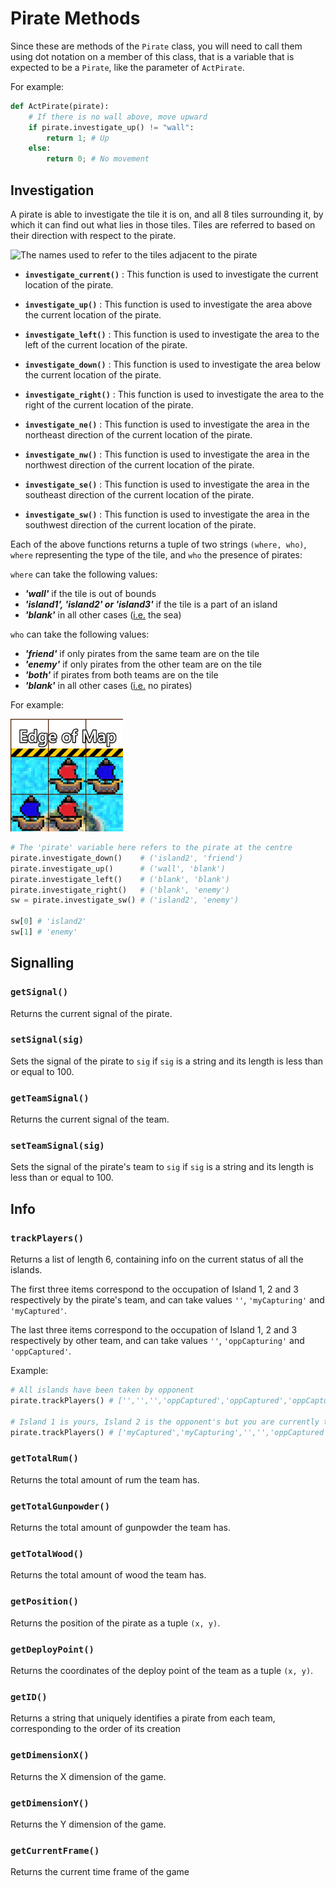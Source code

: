 # Pirate Methods

Since these are methods of the `Pirate` class, you will need to call them using dot notation on a member of this class, that is a variable that is expected to be a `Pirate`, like the parameter of `ActPirate`.

For example:
```py
def ActPirate(pirate):
    # If there is no wall above, move upward
    if pirate.investigate_up() != "wall":
        return 1; # Up
    else:
        return 0; # No movement
```

## Investigation

A pirate is able to investigate the tile it is on, and all 8 tiles surrounding it, by which it can find out what lies in those tiles.
Tiles are referred to based on their direction with respect to the pirate.

![The names used to refer to the tiles adjacent to the pirate](/docs/media/directions.jpg)

- **`investigate_current()`** : This function is used to investigate the current location of the pirate.

- **`investigate_up()`** : This function is used to investigate the area above the current location of the pirate.

- **`investigate_left()`** : This function is used to investigate the area to the left of the current location of the pirate.

- **`investigate_down()`** : This function is used to investigate the area below the current location of the pirate.

- **`investigate_right()`** : This function is used to investigate the area to the right of the current location of the pirate.

- **`investigate_ne()`** : This function is used to investigate the area in the northeast direction of the current location of the pirate.

- **`investigate_nw()`** : This function is used to investigate the area in the northwest direction of the current location of the pirate.

- **`investigate_se()`** : This function is used to investigate the area in the southeast direction of the current location of the pirate.

- **`investigate_sw()`** : This function is used to investigate the area in the southwest direction of the current location of the pirate.

Each of the above functions returns a tuple of two strings `(where, who)`, `where` representing the type of the tile, and `who` the presence of pirates:

`where` can take the following values:
- ***'wall'*** if the tile is out of bounds
- ***'island1', 'island2' or 'island3'*** if the tile is a part of an island
- ***'blank'*** in all other cases (<u>i.e.</u> the sea)

`who` can take the following values:
- ***'friend'*** if only pirates from the same team are on the tile
- ***'enemy'*** if only pirates from the other team are on the tile
- ***'both'*** if pirates from both teams are on the tile
- ***'blank'*** in all other cases (<u>i.e.</u> no pirates)

For example:

<img src="./media/example.png" width="180" height="180" />

```py
# The 'pirate' variable here refers to the pirate at the centre
pirate.investigate_down()    # ('island2', 'friend')
pirate.investigate_up()      # ('wall', 'blank')
pirate.investigate_left()    # ('blank', 'blank')
pirate.investigate_right()   # ('blank', 'enemy')
sw = pirate.investigate_sw() # ('island2', 'enemy')

sw[0] # 'island2'
sw[1] # 'enemy'
```

## Signalling

### `getSignal()`
Returns the current signal of the pirate.

### `setSignal(sig)`
Sets the signal of the pirate to `sig` if `sig` is a string and its length is less than or equal to 100.

### `getTeamSignal()`
Returns the current signal of the team.

### `setTeamSignal(sig)`
Sets the signal of the pirate's team to `sig` if `sig` is a string and its length is less than or equal to 100.

## Info

### `trackPlayers()`
Returns a list of length 6, containing info on the current status of all the islands.

The first three items correspond to the occupation of Island 1, 2 and 3 respectively by the pirate's team, and can take values `''`, `'myCapturing'` and `'myCaptured'`.

The last three items correspond to the occupation of Island 1, 2 and 3 respectively by other team, and can take values `''`, `'oppCapturing'` and `'oppCaptured'`.

Example:
```py
# All islands have been taken by opponent
pirate.trackPlayers() # ['','','','oppCaptured','oppCaptured','oppCaptured']

# Island 1 is yours, Island 2 is the opponent's but you are currently trying to capture it
pirate.trackPlayers() # ['myCaptured','myCapturing','','','oppCaptured','']
```

### `getTotalRum()`
Returns the total amount of rum the team has.

### `getTotalGunpowder()`
Returns the total amount of gunpowder the team has.

### `getTotalWood()`
Returns the total amount of wood the team has.

### `getPosition()`
Returns the position of the pirate as a tuple `(x, y)`. 

### `getDeployPoint()`
Returns the coordinates of the deploy point of the team as a tuple `(x, y)`.

### `getID()`
Returns a string that uniquely identifies a pirate from each team, corresponding to the order of its creation

### `getDimensionX()`
Returns the X dimension of the game.

### `getDimensionY()`
Returns the Y dimension of the game.

### `getCurrentFrame()`
Returns the current time frame of the game
